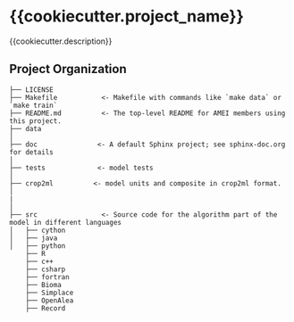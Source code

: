 {{cookiecutter.project_name}}
==============================

{{cookiecutter.description}}

Project Organization
------------

```
├── LICENSE
├── Makefile           <- Makefile with commands like `make data` or `make train`
├── README.md          <- The top-level README for AMEI members using this project.
├── data
│
├── doc               <- A default Sphinx project; see sphinx-doc.org for details
│
├── tests             <- model tests
│
├── crop2ml          <- model units and composite in crop2ml format.
│
|
│
├── src                <- Source code for the algorithm part of the model in different languages
│   ├── cython
│   ├── java
│   ├── python
    ├── R
    ├── c++
    ├── csharp
    ├── fortran
    ├── Bioma
    ├── Simplace
    ├── OpenAlea
    ├── Record
   
```

